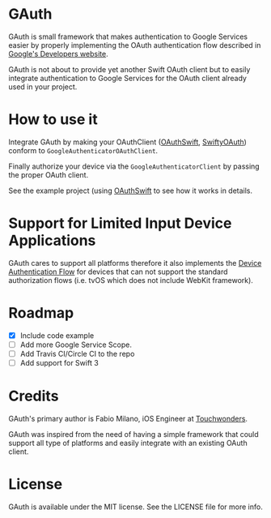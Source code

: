 # GAuth

GAuth is small framework that makes authentication to Google Services easier by properly implementing the OAuth authentication flow described in [Google's Developers website](https://developers.google.com/identity/protocols/OAuth2InstalledApp).

GAuth is not about to provide yet another Swift OAuth client but to easily integrate authentication to Google Services for the OAuth client already used in your project. 

# How to use it

Integrate GAuth by making your OAuthClient ([OAuthSwift](https://github.com/OAuthSwift/OAuthSwift), [SwiftyOAuth](https://github.com/delba/SwiftyOAuth)) conform to `GoogleAuthenticatorOAuthClient`.

Finally authorize your device via the `GoogleAuthenticatorClient` by passing the proper OAuth client. 

See the example project (using [OAuthSwift](https://github.com/OAuthSwift/OAuthSwift) to see how it works in details.

# Support for Limited Input Device Applications

GAuth cares to support all platforms therefore it also implements the [Device Authentication Flow](https://tools.ietf.org/html/draft-ietf-oauth-v2-01#section-3.5.3) for devices that can not support the standard authorization flows (i.e. tvOS which does not include WebKit framework). 

# Roadmap

- [x] Include code example
- [ ] Add more Google Service Scope.
- [ ] Add Travis CI/Circle CI to the repo
- [ ] Add support for Swift 3

# Credits

GAuth's primary author is Fabio Milano, iOS Engineer at [Touchwonders](http://www.touchwonders.com).

GAuth was inspired from the need of having a simple framework that could support all type of platforms and easily integrate with an existing OAuth client.

# License

GAuth is available under the MIT license. See the LICENSE file for more info.